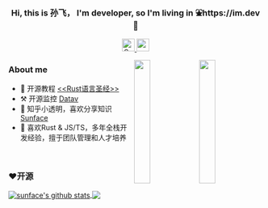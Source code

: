 <h3 align="center">Hi, this is 孙飞， I'm developer, so I'm living in ⛲️https://im.dev 🌲  </h3>

<p align="middle">
   <!--    <img src="https://komarev.com/ghpvc/?username=sunface" alt="10000" height="23px"/> -->

   <a href="https://www.zhihu.com/people/iSunface/columns">
      <img alt="Sunface | 知乎" height="25px" src="https://ss1.baidu.com/6ONXsjip0QIZ8tyhnq/it/u=493147230,3096476255&amp;fm=195&amp;app=88&amp;f=JPEG?w=200&amp;h=200">
   </a>
   
   <a href="https://twitter.com/isunface">
      <img alt="sunface | Twitter" height="25px" src="https://raw.githubusercontent.com/anuraghazra/anuraghazra/master/assets/twitter.svg" />
   </a>
</p>
  
  <a href="https://www.zhihu.com/people/iSunface/columns">
      <img src="https://pic2.zhimg.com/v2-aa6490783b00fb1733e8b52f2f657647_xll.jpg" align="right"  width="25%" />
   </a>
   <a href="https://github.com/sunface/rust-course">
   <img src="https://github.com/sunface/sunface/blob/master/assets/ferris.gif" align="right" width="25%"/>
   </a>


### About me

- 📖 开源教程 [<<Rust语言圣经>>](https://github.com/sunface/rust-course)
- ⚒️ 开源监控 [Datav](https://github.com/sunface/datav)
- 📝 知乎小透明，喜欢分享知识 [Sunface](https://www.zhihu.com/people/iSunface/columns)
- 🎊 喜欢Rust & JS/TS，多年全栈开发经验，擅于团队管理和人才培养

<br />

### ❤️开源

<a href="https://github.com/anuraghazra/github-readme-stats">
   <img align="center"   src="https://github-readme-stats.vercel.app/api?username=sunface&show_icons=true&include_all_commits=true&theme=default&hide_border=true&hide=prs" alt="sunface's github stats" /> 
</a>
<a href="https://github.com/anuraghazra/convoychat">
  <img   align="center" src="https://github-readme-stats.vercel.app/api/top-langs/?username=sunface&layout=compact&theme=default&hide_border=true" />
</a>

<!-- | <img align="center"   src="https://github-readme-stats.vercel.app/api?username=sunface&show_icons=true&include_all_commits=true&theme=tokyonight&hide_border=true&hide=prs" alt="sunface's github stats" /> | <img   align="center" src="https://github-readme-stats.vercel.app/api/top-langs/?username=sunface&layout=compact&theme=tokyonight&hide_border=true" /> |
| ------------- | ------------- | -->

<!-- ### 🔪 菜刀出鞘


<a href="https://github.com/sunface/rust-course">
  <img  src="https://github-readme-stats.vercel.app/api/pin/?username=sunface&repo=rust-course&theme=tokyonight&hide_border=true" />
</a>
<a href="https://github.com/sunface/datav">
  <img  src="https://github-readme-stats.vercel.app/api/pin/?username=sunface&repo=datav&theme=tokyonight&hide_border=true" />
</a> -->




